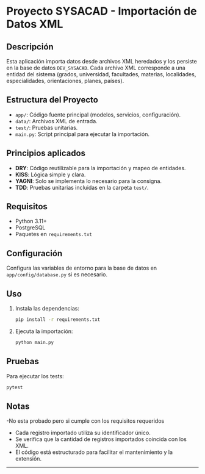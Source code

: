 # Proyecto SYSACAD - Importación de Datos XML

## Descripción

Esta aplicación importa datos desde archivos XML heredados y los persiste en la base de datos `DEV_SYSACAD`. Cada archivo XML corresponde a una entidad del sistema (grados, universidad, facultades, materias, localidades, especialidades, orientaciones, planes, países).

## Estructura del Proyecto

- `app/`: Código fuente principal (modelos, servicios, configuración).
- `data/`: Archivos XML de entrada.
- `test/`: Pruebas unitarias.
- `main.py`: Script principal para ejecutar la importación.

## Principios aplicados

- **DRY**: Código reutilizable para la importación y mapeo de entidades.
- **KISS**: Lógica simple y clara.
- **YAGNI**: Solo se implementa lo necesario para la consigna.
- **TDD**: Pruebas unitarias incluidas en la carpeta `test/`.

## Requisitos

- Python 3.11+
- PostgreSQL
- Paquetes en `requirements.txt`

## Configuración

Configura las variables de entorno para la base de datos en `app/config/database.py` si es necesario.

## Uso

1. Instala las dependencias:
   ```sh
   pip install -r requirements.txt
   ```
2. Ejecuta la importación:
   ```sh
   python main.py
   ```

## Pruebas

Para ejecutar los tests:
```sh
pytest
```

## Notas
-No esta probado pero si cumple con los requisitos requeridos
- Cada registro importado utiliza su identificador único.
- Se verifica que la cantidad de registros importados coincida con los XML.
- El código está estructurado para facilitar el mantenimiento y la extensión.

---